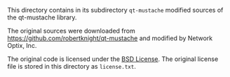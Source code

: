 This directory contains in its subdirectory `qt-mustache` modified sources of the qt-mustache
library.

The original sources were downloaded from https://github.com/robertknight/qt-mustache and modified
by Network Optix, Inc.

The original code is licensed under the
[BSD License](https://www.xiph.org/licenses/bsd/speex/). The original license file is
stored in this directory as `license.txt`.
